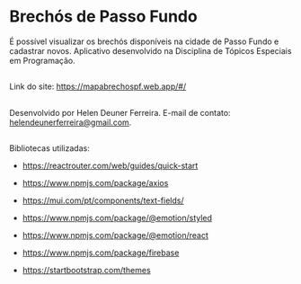 # Brechós de Passo Fundo
É possível visualizar os brechós disponíveis na cidade de Passo Fundo e cadastrar novos. Aplicativo desenvolvido na Disciplina de Tópicos Especiais em Programação.

##

Link do site: https://mapabrechospf.web.app/#/

##

Desenvolvido por Helen Deuner Ferreira. E-mail de contato: helendeunerferreira@gmail.com.

##

Bibliotecas utilizadas:
- https://reactrouter.com/web/guides/quick-start

- https://www.npmjs.com/package/axios

- https://mui.com/pt/components/text-fields/

- https://www.npmjs.com/package/@emotion/styled

- https://www.npmjs.com/package/@emotion/react

- https://www.npmjs.com/package/firebase

- https://startbootstrap.com/themes 
